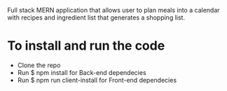 Full stack MERN application that allows user to plan meals into a calendar with recipes and ingredient list that generates a shopping list.

# To install and run the code
* Clone the repo 
* Run $ npm install for Back-end dependecies
* Run $ npm run client-install for Front-end dependecies

